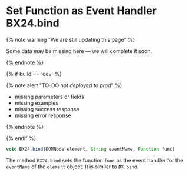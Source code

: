 # Set Function as Event Handler BX24.bind

{% note warning "We are still updating this page" %}

Some data may be missing here — we will complete it soon.

{% endnote %}

{% if build == 'dev' %}

{% note alert "TO-DO _not deployed to prod_" %}

- missing parameters or fields
- missing examples
- missing success response
- missing error response

{% endnote %}

{% endif %}

```js
void BX24.bind(DOMNode element, String eventName, Function func)
```

The method `BX24.bind` sets the function `func` as the event handler for the `eventName` of the `element` object. It is similar to `BX.bind`.
